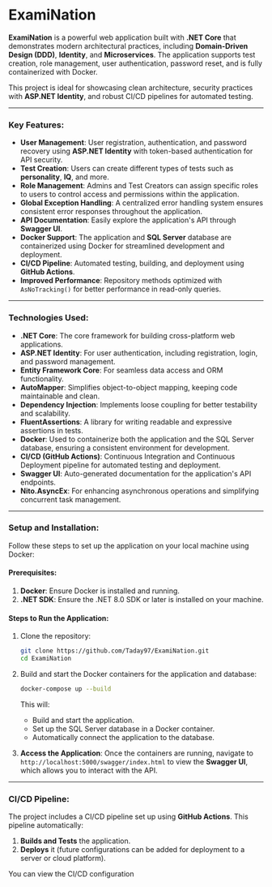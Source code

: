 # ExamiNation

**ExamiNation** is a powerful web application built with **.NET Core** that demonstrates modern architectural practices, including **Domain-Driven Design (DDD)**, **Identity**, and **Microservices**. The application supports test creation, role management, user authentication, password reset, and is fully containerized with Docker.

This project is ideal for showcasing clean architecture, security practices with **ASP.NET Identity**, and robust CI/CD pipelines for automated testing.

---

### Key Features:

- **User Management**: User registration, authentication, and password recovery using **ASP.NET Identity** with token-based authentication for API security.
- **Test Creation**: Users can create different types of tests such as **personality**, **IQ**, and more.
- **Role Management**: Admins and Test Creators can assign specific roles to users to control access and permissions within the application.
- **Global Exception Handling**: A centralized error handling system ensures consistent error responses throughout the application.
- **API Documentation**: Easily explore the application's API through **Swagger UI**.
- **Docker Support**: The application and **SQL Server** database are containerized using Docker for streamlined development and deployment.
- **CI/CD Pipeline**: Automated testing, building, and deployment using **GitHub Actions**.
- **Improved Performance**: Repository methods optimized with `AsNoTracking()` for better performance in read-only queries.

---

### Technologies Used:

- **.NET Core**: The core framework for building cross-platform web applications.
- **ASP.NET Identity**: For user authentication, including registration, login, and password management.
- **Entity Framework Core**: For seamless data access and ORM functionality.
- **AutoMapper**: Simplifies object-to-object mapping, keeping code maintainable and clean.
- **Dependency Injection**: Implements loose coupling for better testability and scalability.
- **FluentAssertions**: A library for writing readable and expressive assertions in tests.
- **Docker**: Used to containerize both the application and the SQL Server database, ensuring a consistent environment for development.
- **CI/CD (GitHub Actions)**: Continuous Integration and Continuous Deployment pipeline for automated testing and deployment.
- **Swagger UI**: Auto-generated documentation for the application's API endpoints.
- **Nito.AsyncEx**: For enhancing asynchronous operations and simplifying concurrent task management.

---

### Setup and Installation:

Follow these steps to set up the application on your local machine using Docker:

#### Prerequisites:

1. **Docker**: Ensure Docker is installed and running.
2. **.NET SDK**: Ensure the .NET 8.0 SDK or later is installed on your machine.

#### Steps to Run the Application:

1. Clone the repository:

    ```bash
    git clone https://github.com/Taday97/ExamiNation.git
    cd ExamiNation
    ```

2. Build and start the Docker containers for the application and database:

    ```bash
    docker-compose up --build
    ```

    This will:
    - Build and start the application.
    - Set up the SQL Server database in a Docker container.
    - Automatically connect the application to the database.

3. **Access the Application**: Once the containers are running, navigate to `http://localhost:5000/swagger/index.html` to view the **Swagger UI**, which allows you to interact with the API.

---

### CI/CD Pipeline:

The project includes a CI/CD pipeline set up using **GitHub Actions**. This pipeline automatically:

1. **Builds and Tests** the application.
2. **Deploys** it (future configurations can be added for deployment to a server or cloud platform).

You can view the CI/CD configuration
